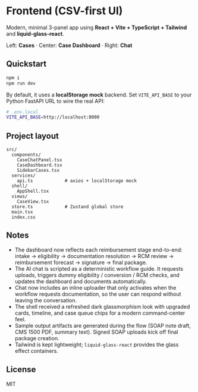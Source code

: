 #  Frontend (CSV-first UI)

Modern, minimal 3-panel app using **React + Vite + TypeScript + Tailwind** and **liquid-glass-react**.

Left: **Cases** · Center: **Case Dashboard** · Right: **Chat**

## Quickstart
```bash
npm i
npm run dev
```

By default, it uses a **localStorage mock** backend. Set `VITE_API_BASE` to your Python FastAPI URL to wire the real API:

```bash
# .env.local
VITE_API_BASE=http://localhost:8000
```

## Project layout
```
src/
  components/
    CaseChatPanel.tsx
    CaseDashboard.tsx
    SidebarCases.tsx
  services/
    api.ts            # axios + localStorage mock
  shell/
    AppShell.tsx
  views/
    CaseView.tsx
  store.ts            # Zustand global store
  main.tsx
  index.css
```

## Notes
- The dashboard now reflects each reimbursement stage end-to-end: intake → eligibility → documentation resolution → RCM review → reimbursement forecast → signature → final package.
- The AI chat is scripted as a deterministic workflow guide. It requests uploads, triggers dummy eligibility / conversion / RCM checks, and updates the dashboard and documents automatically.
- Chat now includes an inline uploader that only activates when the workflow requests documentation, so the user can respond without leaving the conversation.
- The shell received a refreshed dark glassmorphism look with upgraded cards, timeline, and case queue chips for a modern command-center feel.
- Sample output artifacts are generated during the flow (SOAP note draft, CMS 1500 PDF, summary text). Signed SOAP uploads kick off final package creation.
- Tailwind is kept lightweight; `liquid-glass-react` provides the glass effect containers.

## License
MIT
